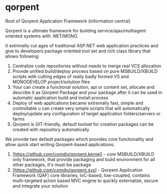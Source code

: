 qorpent
=======

Root of Qorpent Application Framework (information central)

Qorpent is a ultimate framework for building service/ajax/multiagent oriented systems
with .NET/MONO.

It extrimelly cut ages of traditional ASP.NET web application practices and
give to developers package oriented tool set and rich class library that
allows following:

1. Centralize code repositories without needs to merge real VCS allocation
2. Provide unified build/deploy process based on pure MSBUILD/XBUILD scripts
with cutting edges of really badly formed VS and MONODEVELOP project/solution files
3. Your can create a functional solution, api or content set, allocate and describe
it as Qorpent Package and your package after it can be used in automatic application
build and install process
4. Deploy of web applications became extremally fast, simple and controllable
u can create very simple scripts that will automatically deploy/update any
configuration of target application folders/servers or farms
5. Qorpent is GIT-friendly, default toolset for creation packages 
can be created with repository automatically

We provide two default packages which provides core functionality and allow quick start 
writing Qorpent-based applications:

1. [https://github.com/comdiv/qorpent.kernel] - core MSBUILD/XBUILD only framework,
that provide packaging and build environment for all other packages, it's must-be package
2. [https://github.com/comdiv/qorpent.sys] - Qorpent Application Framework (QAF) 
core libraries, IoC-based, low-coupled, contains multi-targeted action based MVC engine to
quickly externalize, secure and integrate your solution